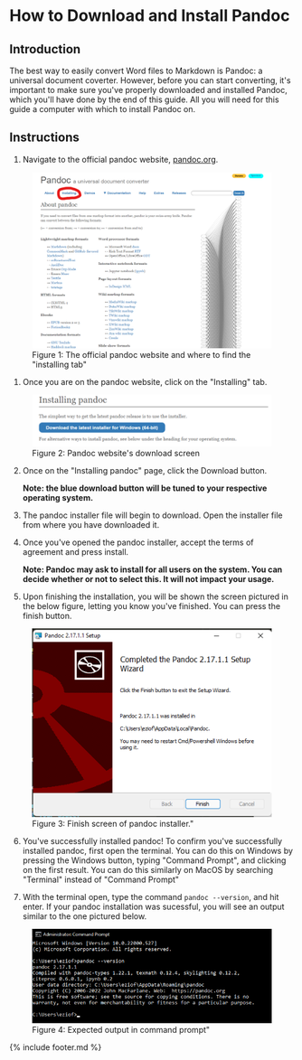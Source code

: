 # How to Download and Install Pandoc

## Introduction

The best way to easily convert Word files to Markdown is Pandoc: a universal document coverter. However, before you can start converting, it's important to make sure you've properly downloaded and installed Pandoc, which you'll have done by the end of this guide. All you will need for this guide a computer with which to install Pandoc on.

## Instructions

1. Navigate to the official pandoc website, [pandoc.org](pandoc.org).

<figure>
<img src="images/image1.png" alt="Picture of the pandoc website">
<figcaption>Figure 1: The official pandoc website and where to find the "installing tab"</figcaption>
</figure>

1. Once you are on the pandoc website, click on the "Installing" tab.

<figure>
<img src="images/image2.png" alt="Picture of a BLT sandwich">
<figcaption>Figure 2: Pandoc website's download screen</figcaption>
</figure>

2. Once on the "Installing pandoc" page, click the Download button.
    
    **Note: the blue download button will be tuned to your respective operating system.**

3. The pandoc installer file will begin to download. Open the installer file from where you have downloaded it.

4. Once you've opened the pandoc installer, accept the terms of agreement and press install.
    
    **Note: Pandoc may ask to install for all users on the system. You can decide whether or not  to select this. It will not impact your usage.**

5. Upon finishing the installation, you will be shown the screen pictured in the below figure, letting you know you've finished. You can press the finish button.

<figure>
<img src="images/image3.png" alt="Picture of pandoc installer finish screen">
<figcaption>Figure 3: Finish screen of pandoc installer."</figcaption>
</figure>

6. You've successfully installed pandoc! To confirm you've successfully installed pandoc, first open the terminal. You can do this on Windows by pressing the Windows button, typing "Command Prompt", and clicking on the first result. You can do this similarly on MacOS by searching "Terminal" instead of "Command Prompt"

7. With the terminal open, type the command ```pandoc --version```, and hit enter. If your pandoc installation was sucessful, you will see an output  similar to the one pictured below.

<figure>
<img src="images/image4.png" alt="Picture of command prompt output">
<figcaption>Figure 4: Expected output in command prompt"</figcaption>
</figure>

{% include footer.md %}